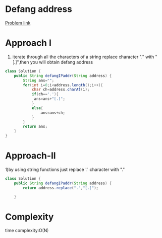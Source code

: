 # Defang address
[Problem link](https://leetcode.com/problems/defanging-an-ip-address/)

# Approach I

1) iterate through all the characters of a string replace character "." with "[.]",then you will obtain defang address
```Java
class Solution {
    public String defangIPaddr(String address) {
        String ans="";
        for(int i=0;i<address.length();i++){
            char ch=address.charAt(i);
            if(ch=='.'){
             ans=ans+"[.]";
            }
            else{
                ans=ans+ch;
            }
        }
        return ans;
    }
}
```
# Approach-II
1)by using string functions just replace '.' character with "."

```Java
class Solution {
    public String defangIPaddr(String address) {
        return address.replace(".","[.]");

    }
```
# Complexity
time complexity:O(N)
